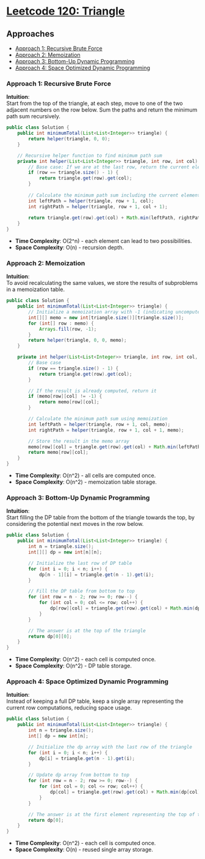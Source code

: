 # [Leetcode 120: Triangle](https://leetcode.com/problems/triangle/)

## Approaches

- [Approach 1: Recursive Brute Force](#approach-1-recursive-brute-force)
- [Approach 2: Memoization](#approach-2-memoization)
- [Approach 3: Bottom-Up Dynamic Programming](#approach-3-bottom-up-dynamic-programming)
- [Approach 4: Space Optimized Dynamic Programming](#approach-4-space-optimized-dynamic-programming)

### Approach 1: Recursive Brute Force

**Intuition**:  
Start from the top of the triangle, at each step, move to one of the two adjacent numbers on the row below. Sum the paths and return the minimum path sum recursively.

```java
public class Solution {
    public int minimumTotal(List<List<Integer>> triangle) {
        return helper(triangle, 0, 0);
    }

    // Recursive helper function to find minimum path sum
    private int helper(List<List<Integer>> triangle, int row, int col) {
        // Base case: If we are at the last row, return the current element
        if (row == triangle.size() - 1) {
            return triangle.get(row).get(col);
        }
        
        // Calculate the minimum path sum including the current element
        int leftPath = helper(triangle, row + 1, col);
        int rightPath = helper(triangle, row + 1, col + 1);
        
        return triangle.get(row).get(col) + Math.min(leftPath, rightPath);
    }
}
```

- **Time Complexity**: O(2^n) - each element can lead to two possibilities.
- **Space Complexity**: O(n) - recursion depth.

### Approach 2: Memoization

**Intuition**:  
To avoid recalculating the same values, we store the results of subproblems in a memoization table.

```java
public class Solution {
    public int minimumTotal(List<List<Integer>> triangle) {
        // Initialize a memoization array with -1 (indicating uncomputed)
        int[][] memo = new int[triangle.size()][triangle.size()];
        for (int[] row : memo) {
            Arrays.fill(row, -1);
        }
        return helper(triangle, 0, 0, memo);
    }

    private int helper(List<List<Integer>> triangle, int row, int col, int[][] memo) {
        // Base case
        if (row == triangle.size() - 1) {
            return triangle.get(row).get(col);
        }

        // If the result is already computed, return it
        if (memo[row][col] != -1) {
            return memo[row][col];
        }

        // Calculate the minimum path sum using memoization
        int leftPath = helper(triangle, row + 1, col, memo);
        int rightPath = helper(triangle, row + 1, col + 1, memo);

        // Store the result in the memo array
        memo[row][col] = triangle.get(row).get(col) + Math.min(leftPath, rightPath);
        return memo[row][col];
    }
}
```

- **Time Complexity**: O(n^2) - all cells are computed once.
- **Space Complexity**: O(n^2) - memoization table storage.

### Approach 3: Bottom-Up Dynamic Programming

**Intuition**:  
Start filling the DP table from the bottom of the triangle towards the top, by considering the potential next moves in the row below.

```java
public class Solution {
    public int minimumTotal(List<List<Integer>> triangle) {
        int n = triangle.size();
        int[][] dp = new int[n][n];

        // Initialize the last row of DP table
        for (int i = 0; i < n; i++) {
            dp[n - 1][i] = triangle.get(n - 1).get(i);
        }

        // Fill the DP table from bottom to top
        for (int row = n - 2; row >= 0; row--) {
            for (int col = 0; col <= row; col++) {
                dp[row][col] = triangle.get(row).get(col) + Math.min(dp[row + 1][col], dp[row + 1][col + 1]);
            }
        }

        // The answer is at the top of the triangle
        return dp[0][0];
    }
}
```

- **Time Complexity**: O(n^2) - each cell is computed once.
- **Space Complexity**: O(n^2) - DP table storage.

### Approach 4: Space Optimized Dynamic Programming

**Intuition**:  
Instead of keeping a full DP table, keep a single array representing the current row computations, reducing space usage.

```java
public class Solution {
    public int minimumTotal(List<List<Integer>> triangle) {
        int n = triangle.size();
        int[] dp = new int[n];

        // Initialize the dp array with the last row of the triangle
        for (int i = 0; i < n; i++) {
            dp[i] = triangle.get(n - 1).get(i);
        }

        // Update dp array from bottom to top
        for (int row = n - 2; row >= 0; row--) {
            for (int col = 0; col <= row; col++) {
                dp[col] = triangle.get(row).get(col) + Math.min(dp[col], dp[col + 1]);
            }
        }

        // The answer is at the first element representing the top of the triangle
        return dp[0];
    }
}
```

- **Time Complexity**: O(n^2) - each cell is computed once.
- **Space Complexity**: O(n) - reused single array storage.

